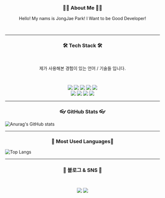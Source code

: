 

<h3 align="center">🙋‍♂ ️About Me 🙋‍♂️️</h3>
<p align="center">Hello! My nams is JongJae Park! I Want to be Good Developer!</p>
<br>
<hr>
<h3 align="center">🛠 Tech Stack 🛠</h3>
<br>
<p align="center">제가 사용해본 경험이 있는 언어 / 기술들 입니다.</p>
<br>
<p align="center">
<img src="https://img.shields.io/badge/JavaScript-yellow?style=flat-square&logo=JavaScript&logoColor=white"/>  <img src="https://img.shields.io/badge/React-blue?style=flat-square&logo=React&logoColor=white"/>  <img src="https://img.shields.io/badge/ReactNative-blue?style=flat-square&logo=React&logoColor=white"/>  <img src="https://img.shields.io/badge/Java-orange?style=flat-square&logo=Java&logoColor=white"/>  <img src="https://img.shields.io/badge/MongoDB-green?style=flat-square&logo=MongoDB&logoColor=white"/>
<br>
<img src="https://img.shields.io/badge/Node.js-brightgreen?style=flat-square&logo=Node.js&logoColor=white"/>  <img src="https://img.shields.io/badge/TypeScript-blue?style=flat-square&logo=TypeScript&logoColor=white"/> <img src="https://img.shields.io/badge/HTML5-orange?style=flat-square&logo=HTML5&logoColor=white"/>  <img src="https://img.shields.io/badge/CSS3-blue?style=flat-square&logo=CSS3&logoColor=white"/>
</p>

<hr>

<h3 align="center">👓 GitHub Stats 👓</h3>

![Anurag's GitHub stats](https://github-readme-stats.vercel.app/api?username=pjj186&show_icons=true&theme=github_dark)

<hr>

<h3 align="center">🍒 Most Used Languages🍒 </h3>

![Top Langs](https://github-readme-stats.vercel.app/api/top-langs/?username=pjj186&layout=compact&theme=github_dark)

<hr>
<h3 align="center">🚗 블로그 & SNS 🚗</h3>
<br>
<p align="center">
<a href="https://www.instagram.com/ppi_je_je/"><img src="https://img.shields.io/badge/Instagram-red?style=flat-square&logo=Instagram&logoColor=white"/></a>  
<a href="https://velog.io/@pjj186"><img src="https://img.shields.io/badge/Velog-brightgreen?style=flat-square&logo=Vimeo&logoColor=white"/></a>
</p>

